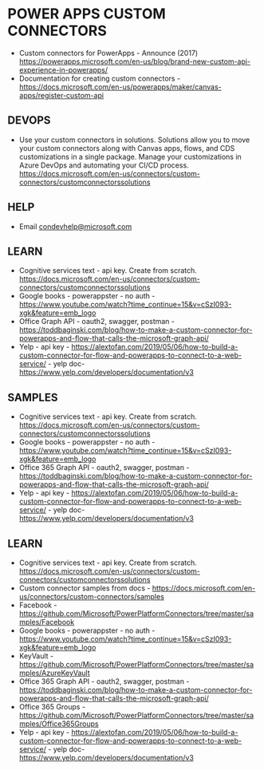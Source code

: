 # POWER APPS CUSTOM CONNECTORS

* Custom connectors for PowerApps - Announce (2017) https://powerapps.microsoft.com/en-us/blog/brand-new-custom-api-experience-in-powerapps/
* Documentation for creating custom connectors - https://docs.microsoft.com/en-us/powerapps/maker/canvas-apps/register-custom-api

## DEVOPS

* Use your custom connectors in solutions.  Solutions allow you to move your custom connectors along with Canvas apps, flows, and CDS customizations in a single package. Manage your customizations in Azure DevOps and automating your CI/CD process. https://docs.microsoft.com/en-us/connectors/custom-connectors/customconnectorssolutions

## HELP

* Email <condevhelp@microsoft.com>

## LEARN

* Cognitive services text - api key.  Create from scratch. https://docs.microsoft.com/en-us/connectors/custom-connectors/customconnectorssolutions
* Google books - powerappster - no auth - https://www.youtube.com/watch?time_continue=15&v=cSzI093-xgk&feature=emb_logo
* Office Graph API - oauth2, swagger, postman - https://toddbaginski.com/blog/how-to-make-a-custom-connector-for-powerapps-and-flow-that-calls-the-microsoft-graph-api/ 
* Yelp - api key - https://alextofan.com/2019/05/06/how-to-build-a-custom-connector-for-flow-and-powerapps-to-connect-to-a-web-service/ - yelp doc- https://www.yelp.com/developers/documentation/v3

## SAMPLES

* Cognitive services text - api key.  Create from scratch. https://docs.microsoft.com/en-us/connectors/custom-connectors/customconnectorssolutions
* Google books - powerappster - no auth - https://www.youtube.com/watch?time_continue=15&v=cSzI093-xgk&feature=emb_logo
* Office 365 Graph API - oauth2, swagger, postman - https://toddbaginski.com/blog/how-to-make-a-custom-connector-for-powerapps-and-flow-that-calls-the-microsoft-graph-api/ 
* Yelp - api key - https://alextofan.com/2019/05/06/how-to-build-a-custom-connector-for-flow-and-powerapps-to-connect-to-a-web-service/ - yelp doc- https://www.yelp.com/developers/documentation/v3

## LEARN

* Cognitive services text - api key.  Create from scratch. https://docs.microsoft.com/en-us/connectors/custom-connectors/customconnectorssolutions
* Custom connector samples from docs - https://docs.microsoft.com/en-us/connectors/custom-connectors/samples
* Facebook - https://github.com/Microsoft/PowerPlatformConnectors/tree/master/samples/Facebook
* Google books - powerappster - no auth - https://www.youtube.com/watch?time_continue=15&v=cSzI093-xgk&feature=emb_logo
* KeyVault - https://github.com/Microsoft/PowerPlatformConnectors/tree/master/samples/AzureKeyVault
* Office 365 Graph API - oauth2, swagger, postman - https://toddbaginski.com/blog/how-to-make-a-custom-connector-for-powerapps-and-flow-that-calls-the-microsoft-graph-api/ 
* Office 365 Groups - https://github.com/Microsoft/PowerPlatformConnectors/tree/master/samples/Office365Groups
* Yelp - api key - https://alextofan.com/2019/05/06/how-to-build-a-custom-connector-for-flow-and-powerapps-to-connect-to-a-web-service/ - yelp doc- https://www.yelp.com/developers/documentation/v3


